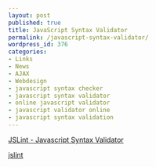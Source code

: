 ```yaml
---
layout: post
published: true
title: JavaScript Syntax Validator
permalink: /javascript-syntax-validator/
wordpress_id: 376
categories:
- Links
- News
- AJAX
- Webdesign
- javascript syntax checker
- javascript syntax validator
- online javascript validator
- javascript validator online
- javascript syntax validation
---
```



<a href="http://www.jslint.com/">JSLint - Javascript Syntax Validator</a>

<a href="http://technorati.com/" rel="tag">jslint</a>
